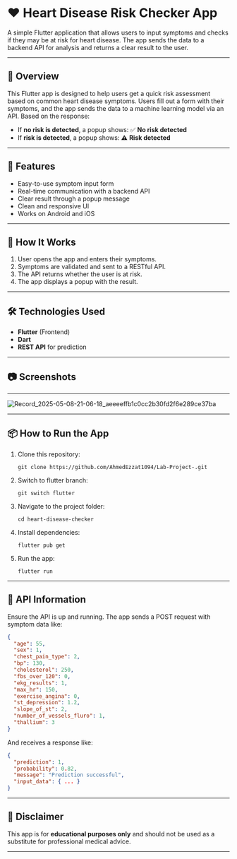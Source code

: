 # ❤️ Heart Disease Risk Checker App

A simple Flutter application that allows users to input symptoms and checks if they may be at risk for heart disease. The app sends the data to a backend API for analysis and returns a clear result to the user.

---

## 🏥 Overview

This Flutter app is designed to help users get a quick risk assessment based on common heart disease symptoms. Users fill out a form with their symptoms, and the app sends the data to a machine learning model via an API. Based on the response:

- If **no risk is detected**, a popup shows: ✅ **No risk detected**
- If **risk is detected**, a popup shows: ⚠️ **Risk detected**

---

## 🚀 Features

- Easy-to-use symptom input form  
- Real-time communication with a backend API  
- Clear result through a popup message  
- Clean and responsive UI  
- Works on Android and iOS

---

## 🔧 How It Works

1. User opens the app and enters their symptoms.  
2. Symptoms are validated and sent to a RESTful API.  
3. The API returns whether the user is at risk.  
4. The app displays a popup with the result.

---

## 🛠️ Technologies Used

- **Flutter** (Frontend)  
- **Dart**  
- **REST API** for prediction  

---

## 📷 Screenshots





---

![Record_2025-05-08-21-06-18_aeeeeffb1c0cc2b30fd2f6e289ce37ba](https://github.com/user-attachments/assets/182a3550-b7d1-469c-a8fe-4c8e29729af9)

---


## 📦 How to Run the App

1. Clone this repository:
   ```
   git clone https://github.com/AhmedEzzat1094/Lab-Project-.git
   ```
2. Switch to flutter branch:
   ```
   git switch flutter
   ```
3. Navigate to the project folder:
   ```
   cd heart-disease-checker
   ```
4. Install dependencies:
   ```
   flutter pub get
   ```
5. Run the app:
   ```
   flutter run
   ```

---

## 📡 API Information

Ensure the API is up and running. The app sends a POST request with symptom data like:

```json
{
  "age": 55,
  "sex": 1,
  "chest_pain_type": 2,
  "bp": 130,
  "cholesterol": 250,
  "fbs_over_120": 0,
  "ekg_results": 1,
  "max_hr": 150,
  "exercise_angina": 0,
  "st_depression": 1.2,
  "slope_of_st": 2,
  "number_of_vessels_fluro": 1,
  "thallium": 3
}
```

And receives a response like:

```json
{
  "prediction": 1,
  "probability": 0.82,
  "message": "Prediction successful",
  "input_data": { ... }
}
```

---

## 🧠 Disclaimer

This app is for **educational purposes only** and should not be used as a substitute for professional medical advice.


---


